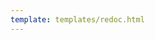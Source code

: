 ```yaml
---
template: templates/redoc.html
---
```


<redoc spec-url={{base_path}}/apis/restapis/org-application-management.yaml></redoc>
<script src="https://cdn.jsdelivr.net/npm/redoc@next/bundles/redoc.standalone.js"> </script>
